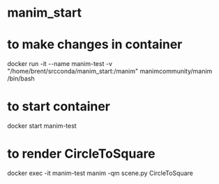 # manim_start
# to make changes in container
docker run -it --name manim-test -v "/home/brent/srcconda/manim_start:/manim" manimcommunity/manim /bin/bash
# to start container
docker start manim-test
# to render CircleToSquare 
docker exec -it manim-test manim -qm scene.py CircleToSquare
